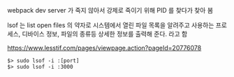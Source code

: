 
webpack dev server 가 죽지 않아서 강제로 죽이기 위해 PID 를 찾다가 찾아 봄

lsof 는 list open files 의 약자로 시스템에서 열린 파일 목록을 알려주고 사용하는 프로세스, 디바이스 정보, 파일의 종류등 상세한 정보를 출력해 준다.
라고 함 

https://www.lesstif.com/pages/viewpage.action?pageId=20776078


```
$> sudo lsof -i :[port]
$> sudo lsof -i :3000
```



